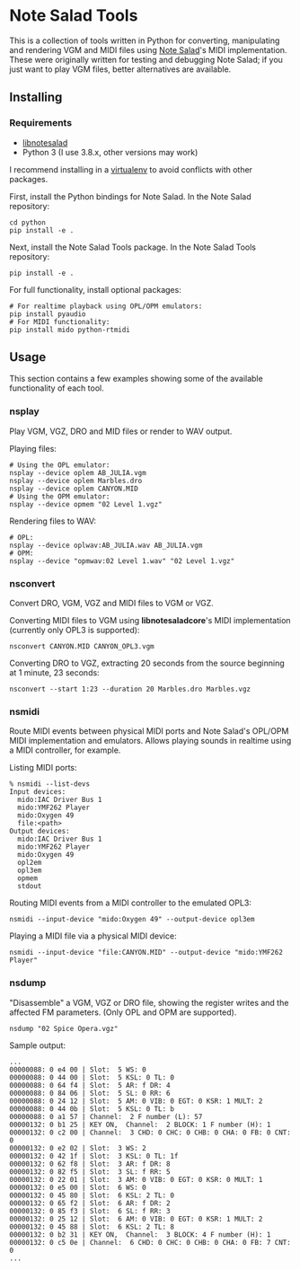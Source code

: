 # Note Salad Tools

This is a collection of tools written in Python for converting, manipulating and rendering VGM and MIDI files using [Note Salad](https://github.com/danielrfry/notesalad)'s MIDI implementation. These were originally written for testing and debugging Note Salad; if you just want to play VGM files, better alternatives are available.

## Installing

### Requirements

- [libnotesalad](https://github.com/danielrfry/notesalad)
- Python 3 (I use 3.8.x, other versions may work)

I recommend installing in a [virtualenv](https://pypi.org/project/virtualenv/) to avoid conflicts with other packages.

First, install the Python bindings for Note Salad. In the Note Salad repository:

```
cd python
pip install -e .
```

Next, install the Note Salad Tools package. In the Note Salad Tools repository:

```
pip install -e .
```

For full functionality, install optional packages:

```
# For realtime playback using OPL/OPM emulators:
pip install pyaudio
# For MIDI functionality:
pip install mido python-rtmidi
```

## Usage

This section contains a few examples showing some of the available functionality of each tool.

### nsplay

Play VGM, VGZ, DRO and MID files or render to WAV output.

Playing files:

```
# Using the OPL emulator:
nsplay --device oplem AB_JULIA.vgm
nsplay --device oplem Marbles.dro
nsplay --device oplem CANYON.MID
# Using the OPM emulator:
nsplay --device opmem "02 Level 1.vgz"
```

Rendering files to WAV:

```
# OPL:
nsplay --device oplwav:AB_JULIA.wav AB_JULIA.vgm
# OPM:
nsplay --device "opmwav:02 Level 1.wav" "02 Level 1.vgz"
```

### nsconvert

Convert DRO, VGM, VGZ and MIDI files to VGM or VGZ.

Converting MIDI files to VGM using **libnotesaladcore**'s MIDI implementation (currently only OPL3 is supported):

```
nsconvert CANYON.MID CANYON_OPL3.vgm
```

Converting DRO to VGZ, extracting 20 seconds from the source beginning at 1 minute, 23 seconds:

```
nsconvert --start 1:23 --duration 20 Marbles.dro Marbles.vgz
```

### nsmidi

Route MIDI events between physical MIDI ports and Note Salad's OPL/OPM MIDI implementation and emulators. Allows playing sounds in realtime using a MIDI controller, for example.

Listing MIDI ports:

```
% nsmidi --list-devs
Input devices:
  mido:IAC Driver Bus 1
  mido:YMF262 Player
  mido:Oxygen 49
  file:<path>
Output devices:
  mido:IAC Driver Bus 1
  mido:YMF262 Player
  mido:Oxygen 49
  opl2em
  opl3em
  opmem
  stdout
```

Routing MIDI events from a MIDI controller to the emulated OPL3:

```
nsmidi --input-device "mido:Oxygen 49" --output-device opl3em
```

Playing a MIDI file via a physical MIDI device:

```
nsmidi --input-device "file:CANYON.MID" --output-device "mido:YMF262 Player"
```

### nsdump

"Disassemble" a VGM, VGZ or DRO file, showing the register writes and the affected FM parameters. (Only OPL and OPM are supported).

```
nsdump "02 Spice Opera.vgz"
```

Sample output:

```
...
00000088: 0 e4 00 | Slot:  5 WS: 0
00000088: 0 44 00 | Slot:  5 KSL: 0 TL: 0
00000088: 0 64 f4 | Slot:  5 AR: f DR: 4
00000088: 0 84 06 | Slot:  5 SL: 0 RR: 6
00000088: 0 24 12 | Slot:  5 AM: 0 VIB: 0 EGT: 0 KSR: 1 MULT: 2
00000088: 0 44 0b | Slot:  5 KSL: 0 TL: b
00000088: 0 a1 57 | Channel:  2 F number (L): 57
00000132: 0 b1 25 | KEY ON,  Channel:  2 BLOCK: 1 F number (H): 1
00000132: 0 c2 00 | Channel:  3 CHD: 0 CHC: 0 CHB: 0 CHA: 0 FB: 0 CNT: 0
00000132: 0 e2 02 | Slot:  3 WS: 2
00000132: 0 42 1f | Slot:  3 KSL: 0 TL: 1f
00000132: 0 62 f8 | Slot:  3 AR: f DR: 8
00000132: 0 82 f5 | Slot:  3 SL: f RR: 5
00000132: 0 22 01 | Slot:  3 AM: 0 VIB: 0 EGT: 0 KSR: 0 MULT: 1
00000132: 0 e5 00 | Slot:  6 WS: 0
00000132: 0 45 80 | Slot:  6 KSL: 2 TL: 0
00000132: 0 65 f2 | Slot:  6 AR: f DR: 2
00000132: 0 85 f3 | Slot:  6 SL: f RR: 3
00000132: 0 25 12 | Slot:  6 AM: 0 VIB: 0 EGT: 0 KSR: 1 MULT: 2
00000132: 0 45 88 | Slot:  6 KSL: 2 TL: 8
00000132: 0 b2 31 | KEY ON,  Channel:  3 BLOCK: 4 F number (H): 1
00000132: 0 c5 0e | Channel:  6 CHD: 0 CHC: 0 CHB: 0 CHA: 0 FB: 7 CNT: 0
...
```
